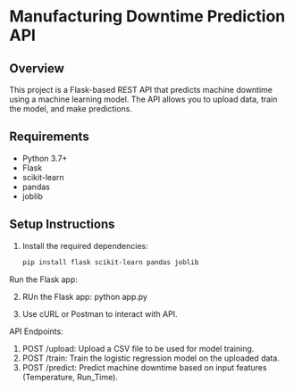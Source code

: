 # Manufacturing Downtime Prediction API

## Overview
This project is a Flask-based REST API that predicts machine downtime using a machine learning model. The API allows you to upload data, train the model, and make predictions.

## Requirements
- Python 3.7+
- Flask
- scikit-learn
- pandas
- joblib

## Setup Instructions
1. Install the required dependencies:
   ```bash
   pip install flask scikit-learn pandas joblib
Run the Flask app:

2. RUn the Flask app:
python app.py

3. Use cURL or Postman to interact with API.

API Endpoints:
1. POST /upload: Upload a CSV file to be used for model training.
2. POST /train: Train the logistic regression model on the uploaded data.
3. POST /predict: Predict machine downtime based on input features (Temperature, Run_Time).